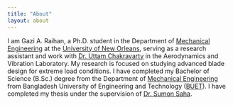 ```yaml
---
title: "About"
layout: about
---
```


I am Gazi A. Raihan, a Ph.D. student in the Department of [Mechanical Engineering](https://www.uno.edu/academics/coe/mechanical) at the [University of New Orleans](http://www.uno.edu/), serving as a research assistant and work with [Dr. Uttam Chakravarty](https://www.uno.edu/profile/faculty/uttam_chakravarty) in the Aerodynamics and Vibration Laboratory. My research is focused on studying advanced blade design for extreme load conditions. 
I have completed my Bachelor of Science (B.Sc.) degree from the Department of [Mechanical Engineering](https://name.buet.ac.bd/) from Bangladesh University of Engineering and Technology ([BUET](https://www.buet.ac.bd/web/)). I have completed my thesis under the supervision of [Dr. Sumon Saha](https://me.buet.ac.bd/faculty/dr-sumon-saha).
